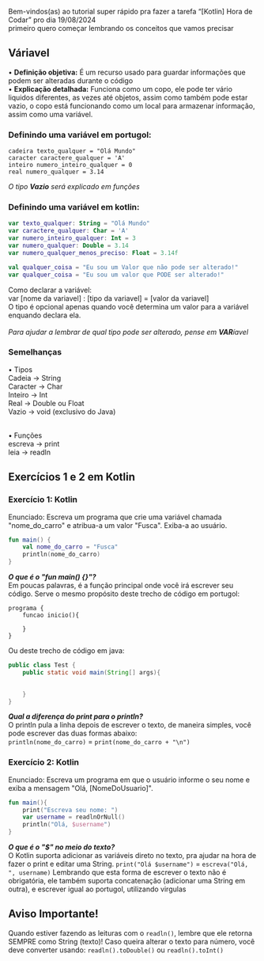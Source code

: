 Bem-vindos(as) ao tutorial super rápido pra fazer a tarefa “[Kotlin] Hora de Codar” pro dia 19/08/2024 <br/>
primeiro quero começar lembrando os conceitos que vamos precisar <br/>

## Váriavel
• **Definição objetiva:** 
   É um recurso usado para guardar informações que podem ser alteradas durante o código
<br/>
• **Explicação detalhada:** 
   Funciona como um copo, ele pode ter vário liquidos diferentes, as vezes até objetos, assim como também pode estar vazio, o copo está funcionando como um local para armazenar informação, assim como uma variável.

### Definindo uma variável em portugol:
```portugol
cadeira texto_qualquer = "Olá Mundo"
caracter caractere_qualquer = 'A'
inteiro numero_inteiro_qualquer = 0 
real numero_qualquer = 3.14
```
*O tipo **Vazio** será explicado em funções*

### Definindo uma variável em kotlin:
```kotlin
var texto_qualquer: String = "Olá Mundo"
var caractere_qualquer: Char = 'A'
var numero_inteiro_qualquer: Int = 3
var numero_qualquer: Double = 3.14
var numero_qualquer_menos_preciso: Float = 3.14f

val qualquer_coisa = "Eu sou um Valor que não pode ser alterado!"
var qualquer_coisa = "Eu sou um valor que PODE ser alterado!"
```
Como declarar a variável: <br/>
var [nome da variavel] : [tipo da variavel] = [valor da variavel] <br/>
O tipo é opcional apenas quando você determina um valor para a variável enquando declara ela.
<br/><br/>
*Para ajudar a lembrar de qual tipo pode ser alterado, pense em **VAR**íavel*

### Semelhanças
• Tipos <br/>
Cadeia → String <br/>
Caracter → Char <br/>
Inteiro → Int <br/>
Real → Double ou Float <br/>
Vazio → void (exclusivo do Java) <br/> <br/>

• Funções <br/>
escreva → print <br/>
leia → readln <br/>

## Exercícios 1 e 2 em Kotlin
### Exercício 1: Kotlin
Enunciado: Escreva um programa que crie uma variável chamada "nome_do_carro" e atribua-a um valor "Fusca". Exiba-a ao usuário.
```kotlin
fun main() {
    val nome_do_carro = "Fusca"
    println(nome_do_carro)
}
```
***O que é o "fun main() {}"?*** <br/>
Em poucas palavras, é a função principal onde você irá escrever seu código. Serve o mesmo propósito deste trecho de código em portugol:
```portugol
programa {
    funcao inicio(){

    }
}
```
Ou deste trecho de código em java:
```java
public class Test {
	public static void main(String[] args){

			
	}
}
```

***Qual a diferença do print para o println?*** <br/>
O println pula a linha depois de escrever o texto, de maneira simples, você pode escrever das duas formas abaixo: <br/>
`println(nome_do_carro)` = `print(nome_do_carro + "\n")`

### Exercício 2: Kotlin
Enunciado: Escreva um programa em que o usuário informe o seu nome e exiba a mensagem "Olá, [NomeDoUsuario]".
```kotlin
fun main(){
    print("Escreva seu nome: ")
    var username = readlnOrNull()
    println("Olá, $username")
}
```
***O que é o "$" no meio do texto?*** <br/>
O Kotlin suporta adicionar as variáveis direto no texto, pra ajudar na hora de fazer o print e editar uma String.
`print("Olá $username")` = `escreva("Olá, ", username)`
Lembrando que esta forma de escrever o texto não é obrigatória, ele também suporta concatenação (adicionar uma String em outra), e escrever igual ao portugol, utilizando virgulas

## Aviso Importante!
Quando estiver fazendo as leituras com o `readln()`, lembre que ele retorna SEMPRE como String (texto)! Caso queira alterar o texto para número, você deve converter usando: `readln().toDouble()` ou `readln().toInt()`
